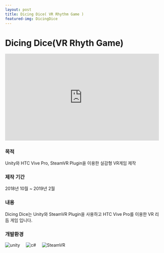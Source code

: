 ```yaml
---
layout: post
title: Dicing Dice( VR Rhythm Game )
featured-img: DicingDice
---
```


# Dicing Dice(VR Rhyth Game)
<style>.embed-container { position: relative; padding-bottom: 56.25%; height: 0; overflow: hidden; max-width: 100%; } .embed-container iframe, .embed-container object, .embed-container embed { position: absolute; top: 0; left: 0; width: 100%; height: 100%; }</style><div class='embed-container'><iframe src='https://www.youtube.com/embed//NnXIqQv0m7I' frameborder='0' allowfullscreen></iframe></div>



### 목적
Unity와 HTC Vive Pro, SteamVR Plugin을 이용한 실감형 VR게임 제작



### 제작 기간
2018년 10월 ~ 2019년 2월



### 내용
Dicing Dice는 Unity와 SteamVR Plugin을 사용하고 HTC Vive Pro를 이용한 VR 리듬 게임 입니다.











### 개발환경
![unity](https://user-images.githubusercontent.com/44697835/86319504-a1ca4180-bc6f-11ea-81b7-51601427b49b.png)  &nbsp; &nbsp;  ![c#](https://user-images.githubusercontent.com/44697835/86319304-34b6ac00-bc6f-11ea-9b19-00067f7b6457.png)  &nbsp; &nbsp;  ![SteamVR](https://user-images.githubusercontent.com/44697835/87011178-89739d00-c202-11ea-822e-d6d8320c0012.png)

